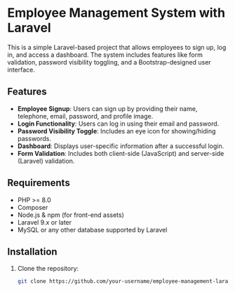 # Employee Management System with Laravel

This is a simple Laravel-based project that allows employees to sign up, log in, and access a dashboard. The system includes features like form validation, password visibility toggling, and a Bootstrap-designed user interface.

## Features

- **Employee Signup**: Users can sign up by providing their name, telephone, email, password, and profile image.
- **Login Functionality**: Users can log in using their email and password.
- **Password Visibility Toggle**: Includes an eye icon for showing/hiding passwords.
- **Dashboard**: Displays user-specific information after a successful login.
- **Form Validation**: Includes both client-side (JavaScript) and server-side (Laravel) validation.


## Requirements

- PHP >= 8.0
- Composer
- Node.js & npm (for front-end assets)
- Laravel 9.x or later
- MySQL or any other database supported by Laravel

## Installation

1. Clone the repository:
   ```bash
   git clone https://github.com/your-username/employee-management-laravel.git
